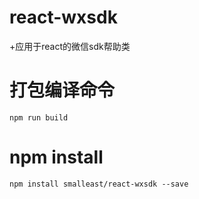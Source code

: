 # react-wxsdk

+应用于react的微信sdk帮助类


# 打包编译命令

```
npm run build

```

# npm install
```
npm install smalleast/react-wxsdk --save
```
